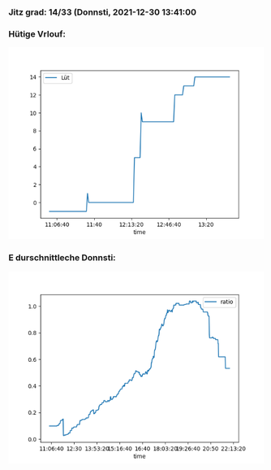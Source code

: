 ### Jitz grad: 14/33 (Donnsti, 2021-12-30 13:41:00

### Hütige Vrlouf:
![Graph](Today.png)

### E durschnittleche Donnsti:
![Graph](Donnsti.png)